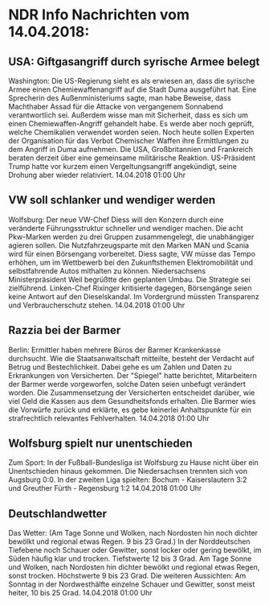 # NDR Info Nachrichten vom 14.04.2018:


## USA: Giftgasangriff durch syrische Armee belegt
Washington: Die US-Regierung sieht es als erwiesen an, dass die syrische Armee einen Chemiewaffenangriff auf die Stadt Duma ausgeführt hat. Eine Sprecherin des Außenministeriums sagte, man habe Beweise, dass Machthaber Assad für die Attacke von vergangenem Sonnabend verantwortlich sei. Außerdem wisse man mit Sicherheit, dass es sich um einen Chemiewaffen-Angriff gehandelt habe. Es werde aber noch geprüft, welche Chemikalien verwendet worden seien. Noch heute sollen Experten der Organisation für das Verbot Chemischer Waffen ihre Ermittlungen zu dem Angriff in Duma aufnehmen. Die USA, Großbritannien und Frankreich beraten derzeit über eine gemeinsame militärische Reaktion. US-Präsident Trump hatte vor kurzem einen Vergeltungsangriff angekündigt, seine Drohung aber wieder relativiert. 14.04.2018 01:00 Uhr 

## VW soll schlanker und wendiger werden
Wolfsburg: Der neue VW-Chef Diess will den Konzern durch eine veränderte Führungsstruktur schneller und wendiger machen. Die acht Pkw-Marken werden zu drei Gruppen zusammengelegt, die unabhängiger agieren sollen. Die Nutzfahrzeugsparte mit den Marken MAN und Scania wird für einen Börsengang vorbereitet. Diess sagte, VW müsse das Tempo erhöhen, um im Wettbewerb bei den Zukunftsthemen Elektromobilität und selbstfahrende Autos mithalten zu können. Niedersachsens Ministerpräsident Weil begrüßtte den geplanten Umbau. Die Strategie sei zielführend. Linken-Chef Rixinger kritisierte dagegen, Börsengänge seien keine Antwort auf den Dieselskandal. Im Vordergrund müssten Transparenz und Verbraucherschutz stehen. 14.04.2018 01:00 Uhr 

## Razzia bei der Barmer
Berlin:       Ermittler haben mehrere Büros der Barmer Krankenkasse durchsucht. Wie die Staatsanwaltschaft mitteilte, besteht der Verdacht auf Betrug und Bestechlichkeit. Dabei gehe es um Zahlen und Daten zu Erkrankungen von Versicherten. Der "Spiegel" hatte berichtet, Mitarbeitern der Barmer werde vorgeworfen, solche Daten seien unbefugt verändert worden. Die Zusammensetzung der Versicherten entscheidet darüber, wie viel Geld die Kassen aus dem Gesundheitsfonds erhalten. Die Barmer wies die Vorwürfe zurück und erklärte, es gebe keinerlei Anhaltspunkte für ein strafrechtlich relevantes Fehlverhalten. 14.04.2018 01:00 Uhr 

## Wolfsburg spielt nur unentschieden
Zum Sport: In der Fußball-Bundesliga ist Wolfsburg zu Hause nicht über ein Unentschieden hinaus gekommen. Die Niedersachsen trennten sich von Augsburg 0:0. In der zweiten Liga spielten:
Bochum - Kaiserslautern 3:2
und Greuther Fürth - Regensburg	1:2 14.04.2018 01:00 Uhr 

## Deutschlandwetter
Das Wetter:
(Am Tage Sonne und Wolken, nach Nordosten hin noch dichter bewölkt und regional etwas Regen. 9 bis 23 Grad.) In der Norddeutschen Tiefebene noch Schauer oder Gewitter, sonst locker oder gering bewölkt, im Süden häufig klar und trocken. Tiefstwerte 12 bis 3 Grad. Am Tage Sonne und Wolken, nach Nordosten hin dichter bewölkt und regional etwas Regen, sonst trocken. Höchstwerte 9 bis 23 Grad. Die weiteren Aussichten: Am Sonntag in der Nordwesthälfte einzelne Schauer und Gewitter, sonst meist heiter, 10 bis 25 Grad. 14.04.2018 01:00 Uhr 
